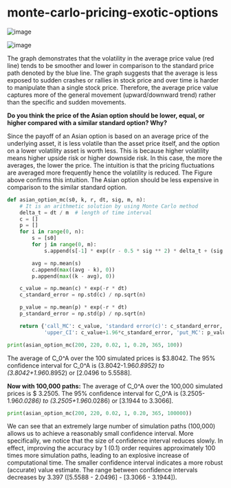 # monte-carlo-pricing-exotic-options
![image](https://user-images.githubusercontent.com/80944214/157110677-ae37cf7d-9f84-4272-b7e1-536301766327.png)

  
![image](https://user-images.githubusercontent.com/80944214/157110771-3b9129ad-90c6-4e20-8f50-17cac1c798e4.png)


The graph demonstrates that the volatility in the average price value (red line) tends to be smoother and lower in comparison to the standard price path denoted by the blue line. The graph suggests that the average is less exposed to sudden crashes or rallies in stock price and over time is harder to manipulate than a single stock price. Therefore, the average price value captures more of the general movement (upward/downward trend) rather than the specific and sudden movements.

**Do you think the price of the Asian option should be lower, equal, or higher compared with a similar standard option? Why?**

Since the payoff of an Asian option is based on an average price of the underlying asset, it is less volatile than the asset price itself, and the option on a lower volatility asset is worth less. This is because higher volatility means higher upside risk or higher downside risk.  In this case, the more the averages, the lower the price. The intuition is that the pricing fluctuations are averaged more frequently hence the volatility is reduced. The Figure above confirms this intuition. The Asian option should be less expensive in comparison to the similar standard option.


```python
def asian_option_mc(s0, k, r, dt, sig, m, n):
    # It is an arithmetic solution by using Monte Carlo method
    delta_t = dt / m  # length of time interval
    c = []
    p = []
    for i in range(0, n):
        s = [s0]
        for j in range(0, m):
            s.append(s[-1] * exp((r - 0.5 * sig ** 2) * delta_t + (sig * sqrt(delta_t) * random.gauss(0, 1))))

        avg = np.mean(s)
        c.append(max((avg - k), 0))
        p.append(max((k - avg), 0))

    c_value = np.mean(c) * exp(-r * dt)
    c_standard_error = np.std(c) / np.sqrt(n)

    p_value = np.mean(p) * exp(-r * dt)
    p_standard_error = np.std(p) / np.sqrt(n)

    return {'call_MC': c_value, 'standard error(c)': c_standard_error,  'lower_CI': c_value-1.96*c_standard_error,
            'upper_CI': c_value+1.96*c_standard_error, 'put_MC': p_value, 'standard error(p)': p_standard_error}
```

```python
print(asian_option_mc(200, 220, 0.02, 1, 0.20, 365, 100))
```
The average of C_0^A  over the 100 simulated prices is $3.8042.
The 95% confidence interval for C_0^A is (3.8042-1.96*0.8952) to (3.8042+1.96*0.8952) or [2.0496 to 5.5588]. 

**Now with 100,000 paths:**
The average of C_0^A  over the 100,000 simulated prices is $ 3.2505.
The 95% confidence interval for C_0^A is (3.2505-1.96*0.0286) to (3.2505+1.96*0.0286) or [3.1944 to 3.3066]. 

```python
print(asian_option_mc(200, 220, 0.02, 1, 0.20, 365, 100000))
```

We can see that an extremely large number of simulation paths (100,000) allows us to achieve a reasonably small confidence interval. More specifically, we notice that the size of confidence interval reduces slowly. In effect, improving the accuracy by 1 (0.1) order requires approximately 100 times more simulation paths, leading to an explosive increase of computational time. The smaller confidence interval indicates a more robust (accurate) value estimate. The range between confidence intervals decreases by 3.397 ([5.5588 - 2.0496] - [3.3066 - 3.1944]). 

